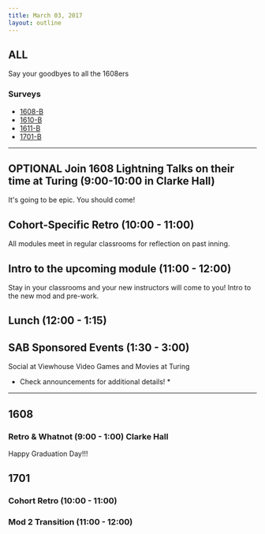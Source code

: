 ```yaml
---
title: March 03, 2017
layout: outline
---
```


## ALL

Say your goodbyes to all the 1608ers

### Surveys
*   [1608-B]()
*   [1610-B]()
*   [1611-B]()
*   [1701-B](https://goo.gl/forms/t37D41LXZT4oOXQz1)

***

## OPTIONAL Join 1608 Lightning Talks on their time at Turing (9:00-10:00 in Clarke Hall)
It's going to be epic.  You should come!

## Cohort-Specific Retro (10:00 - 11:00)

All modules meet in regular classrooms for reflection on past inning.

## Intro to the upcoming module (11:00 - 12:00)

Stay in your classrooms and your new instructors will come to you! Intro to the new mod and pre-work.

## Lunch (12:00 - 1:15)

## SAB Sponsored Events (1:30 - 3:00)
Social at Viewhouse
Video Games and Movies at Turing
* Check announcements for additional details! *

***

## 1608

### Retro & Whatnot (9:00 - 1:00) Clarke Hall

Happy Graduation Day!!!

## 1701

### Cohort Retro (10:00 - 11:00)

### Mod 2 Transition (11:00 - 12:00)
